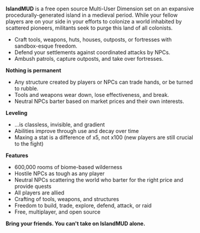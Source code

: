 **IslandMUD** is a free open source Multi-User Dimension set on an expansive procedurally-generated island in a medieval period. While your fellow players are on your side in your efforts to colonize a world inhabited by scattered pioneers, militants seek to purge this land of all colonists.

- Craft tools, weapons, huts, houses, outposts, or fortresses with sandbox-esque freedom.
- Defend your settlements against coordinated attacks by NPCs.
- Ambush patrols, capture outposts, and take over fortresses.

**Nothing is permanent**
- Any structure created by players or NPCs can trade hands, or be turned to rubble.
- Tools and weapons wear down, lose effectiveness, and break.
- Neutral NPCs barter based on market prices and their own interests.

**Leveling**
- ...is classless, invisible, and gradient
- Abilities improve through use and decay over time
- Maxing a stat is a difference of x5, not x100 (new players are still crucial to the fight)

**Features**
- 600,000 rooms of biome-based wilderness
- Hostile NPCs as tough as any player
- Neutral NPCs scattering the world who barter for the right price and provide quests
- All players are allied
- Crafting of tools, weapons, and structures
- Freedom to build, trade, explore, defend, attack, or raid
- Free, multiplayer, and open source

**Bring your friends. You can't take on IslandMUD alone.**
